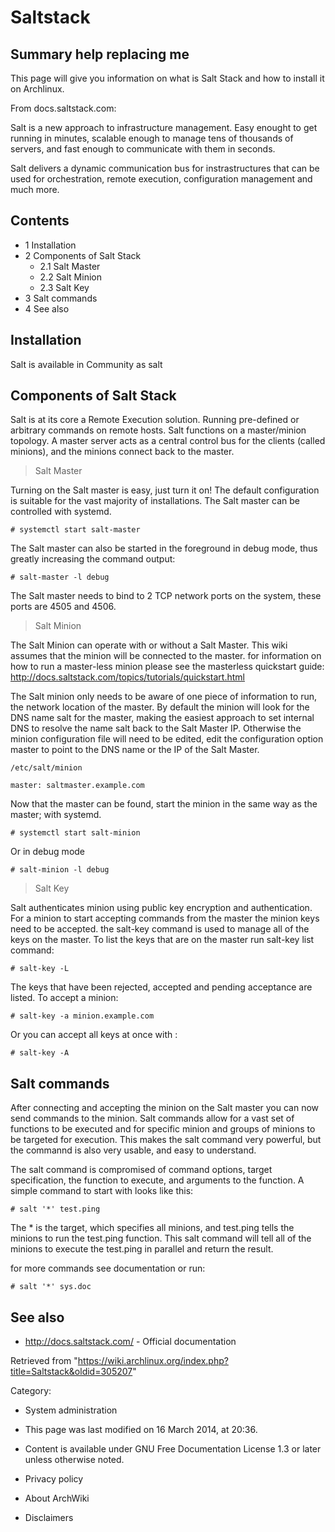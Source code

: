 Saltstack
=========

  Summary help replacing me
  -----------------------------------------------------------------------------------------------
  This page will give you information on what is Salt Stack and how to install it on Archlinux.

From docs.saltstack.com:

Salt is a new approach to infrastructure management. Easy enought to get
running in minutes, scalable enough to manage tens of thousands of
servers, and fast enough to communicate with them in seconds.

Salt delivers a dynamic communication bus for instrastructures that can
be used for orchestration, remote execution, configuration management
and much more.

Contents
--------

-   1 Installation
-   2 Components of Salt Stack
    -   2.1 Salt Master
    -   2.2 Salt Minion
    -   2.3 Salt Key
-   3 Salt commands
-   4 See also

Installation
------------

Salt is available in Community as salt

Components of Salt Stack
------------------------

Salt is at its core a Remote Execution solution. Running pre-defined or
arbitrary commands on remote hosts. Salt functions on a master/minion
topology. A master server acts as a central control bus for the clients
(called minions), and the minions connect back to the master.

> Salt Master

Turning on the Salt master is easy, just turn it on! The default
configuration is suitable for the vast majority of installations. The
Salt master can be controlled with systemd.

    # systemctl start salt-master

The Salt master can also be started in the foreground in debug mode,
thus greatly increasing the command output:

    # salt-master -l debug

The Salt master needs to bind to 2 TCP network ports on the system,
these ports are 4505 and 4506.

> Salt Minion

The Salt Minion can operate with or without a Salt Master. This wiki
assumes that the minion will be connected to the master. for information
on how to run a master-less minion please see the masterless quickstart
guide: http://docs.saltstack.com/topics/tutorials/quickstart.html

The Salt minion only needs to be aware of one piece of information to
run, the network location of the master. By default the minion will look
for the DNS name salt for the master, making the easiest approach to set
internal DNS to resolve the name salt back to the Salt Master IP.
Otherwise the minion configuration file will need to be edited, edit the
configuration option master to point to the DNS name or the IP of the
Salt Master.

    /etc/salt/minion

    master: saltmaster.example.com

Now that the master can be found, start the minion in the same way as
the master; with systemd.

    # systemctl start salt-minion

Or in debug mode

    # salt-minion -l debug

> Salt Key

Salt authenticates minion using public key encryption and
authentication. For a minion to start accepting commands from the master
the minion keys need to be accepted. the salt-key command is used to
manage all of the keys on the master. To list the keys that are on the
master run salt-key list command:

    # salt-key -L

The keys that have been rejected, accepted and pending acceptance are
listed. To accept a minion:

    # salt-key -a minion.example.com

Or you can accept all keys at once with :

    # salt-key -A

Salt commands
-------------

After connecting and accepting the minion on the Salt master you can now
send commands to the minion. Salt commands allow for a vast set of
functions to be executed and for specific minion and groups of minions
to be targeted for execution. This makes the salt command very powerful,
but the commannd is also very usable, and easy to understand.

The salt command is compromised of command options, target
specification, the function to execute, and arguments to the function. A
simple command to start with looks like this:

    # salt '*' test.ping

The * is the target, which specifies all minions, and test.ping tells
the minions to run the test.ping function. This salt command will tell
all of the minions to execute the test.ping in parallel and return the
result.

for more commands see documentation or run:

    # salt '*' sys.doc

See also
--------

-   http://docs.saltstack.com/ - Official documentation

Retrieved from
"https://wiki.archlinux.org/index.php?title=Saltstack&oldid=305207"

Category:

-   System administration

-   This page was last modified on 16 March 2014, at 20:36.
-   Content is available under GNU Free Documentation License 1.3 or
    later unless otherwise noted.
-   Privacy policy
-   About ArchWiki
-   Disclaimers
